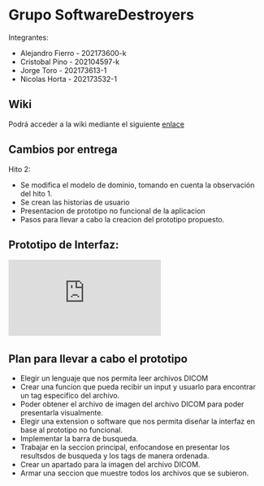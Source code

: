 # Grupo SoftwareDestroyers

Integrantes:  
* Alejandro Fierro - 202173600-k  
* Cristobal Pino - 202104597-k  
* Jorge Toro - 202173613-1  
* Nicolas Horta - 202173532-1  
## Wiki
Podrá acceder a la wiki mediante el siguiente [enlace](https://github.com/AlejandroMG/GRP-SoftwateDestroyers-2024-PROYINF/wiki)

## Cambios por entrega
Hito 2:
* Se modifica el modelo de dominio, tomando en cuenta la observación del hito 1.
* Se crean las historias de usuario
* Presentacion de prototipo no funcional de la aplicacion
* Pasos para llevar a cabo la creacion del prototipo propuesto.

## Prototipo de Interfaz:  
![alt text](https://github.com/AlejandroMG/GRP-SoftwateDestroyers-2024-PROYINF/blob/main/Prototipo.pdf)

## Plan para llevar a cabo el prototipo

* Elegir un lenguaje que nos permita leer archivos DICOM
* Crear una funcion que pueda recibir un input y usuarlo para encontrar un tag especifico del archivo.
* Poder obtener el archivo de imagen del archivo DICOM para poder presentarla visualmente.
* Elegir una extension o software que nos permita diseñar la interfaz en base al prototipo no funcional.
* Implementar la barra de busqueda.
* Trabajar en la seccion principal, enfocandose en presentar los resultsdos de busqueda y los tags de manera ordenada.
* Crear un apartado para la imagen del archivo DICOM.
* Armar una seccion que muestre todos los archivos que se subieron.
